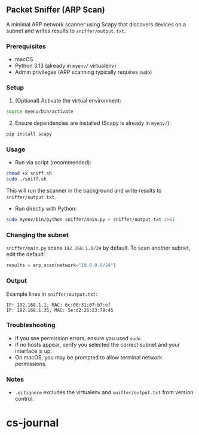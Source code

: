 ## Packet Sniffer (ARP Scan)

A minimal ARP network scanner using Scapy that discovers devices on a subnet and writes results to `sniffer/output.txt`.

### Prerequisites
- macOS
- Python 3.13 (already in `myenv/` virtualenv)
- Admin privileges (ARP scanning typically requires `sudo`)

### Setup
1. (Optional) Activate the virtual environment:
```bash
source myenv/bin/activate
```
2. Ensure dependencies are installed (Scapy is already in `myenv/`):
```bash
pip install scapy
```

### Usage
- Run via script (recommended):
```bash
chmod +x sniff.sh
sudo ./sniff.sh
```
This will run the scanner in the background and write results to `sniffer/output.txt`.

- Run directly with Python:
```bash
sudo myenv/bin/python sniffer/main.py > sniffer/output.txt 2>&1
```

### Changing the subnet
`sniffer/main.py` scans `192.168.1.0/24` by default. To scan another subnet, edit the default:
```python
results = arp_scan(network="10.0.0.0/24")
```

### Output
Example lines in `sniffer/output.txt`:
```text
IP: 192.168.1.1, MAC: 6c:08:31:07:b7:ef
IP: 192.168.1.35, MAC: 5e:d2:26:23:79:45
```

### Troubleshooting
- If you see permission errors, ensure you used `sudo`.
- If no hosts appear, verify you selected the correct subnet and your interface is up.
- On macOS, you may be prompted to allow terminal network permissions.

### Notes
- `.gitignore` excludes the virtualenv and `sniffer/output.txt` from version control.
# cs-journal
